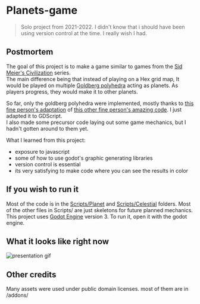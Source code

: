 # Planets-game
> Solo project from 2021-2022. I didn't know that i should have been using version control at the time. I really wish I had.


## Postmortem
The goal of this project is to make a game similar to games from the [Sid Meier's Civilization](https://en.wikipedia.org/wiki/Civilization_(video_game)) series. <br>
The main difference being that instead of playing on a Hex grid map, It would be played on multiple [Goldberg polyhedra](https://en.wikipedia.org/wiki/Goldberg_polyhedron) acting as planets. As players progress, they would make it to other planets.

So far, only the goldberg polyhedra were implemented, mostly thanks to [this fine person's adaptation](https://github.com/Em3rgencyLT/Hexasphere) of [this other fine person's amazing code](https://github.com/arscan/hexasphere.js/). I just adapted it to GDScript. <br> 
I also made some precursor code laying out some game mechanics, but I hadn't gotten around to them yet.

What I learned from this project:
- exposure to javascript
- some of how to use godot's graphic generating libraries
- version control is essential
- its very satisfying to make code where you can see the results in color

## If you wish to run it
Most of the code is in the [Scripts/Planet](https://github.com/shweshipu/Planets-Game/tree/master/Scripts/Planet) and [Scripts/Celestial](https://github.com/shweshipu/Planets-Game/tree/master/Scripts/Celestial) folders. Most of the other files in Scripts/ are just skeletons for future planned mechanics. <br>
This project uses [Godot Engine](https://godotengine.org/) version 3. 
To run it, open it with the godot engine.

## What it looks like right now
![presentation gif](https://github.com/shweshipu/Planets-Game/blob/master/readme-assets/presentation.gif?raw=true)

## Other credits
Many assets were used under public domain licenses. most of them are in /addons/